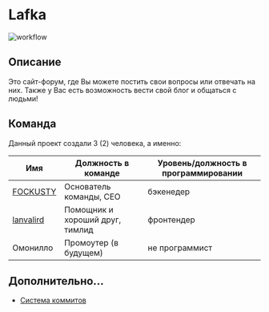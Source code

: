 # Lafka

![workflow](https://github.com/Lazy-And-Focused/LAFka/actions/workflows/code-styling.yml/badge.svg)

## Описание

Это сайт-форум, где Вы можете постить свои вопросы или отвечать на них. Также у Вас есть возможность вести свой блог и общаться с людьми!

## Команда

Данный проект создали 3 (2) человека, а именно:

| Имя                                       | Должность в команде             | Уровень/должность в программировании |
| ----------------------------------------- | ------------------------------- | ------------------------------------ |
| [FOCKUSTY](https://github.com/FOCKUSTY)   | Основатель команды, CEO         | бэкенедер                            |
| [lanvalird](https://github.com/lanvalird) | Помощник и хороший друг, тимлид | фронтендер                           |
| Омонилло                                  | Промоутер (в будущем)           | не программист                       |

## Дополнительно...

- [Система коммитов](./docs/commit.system.md)
